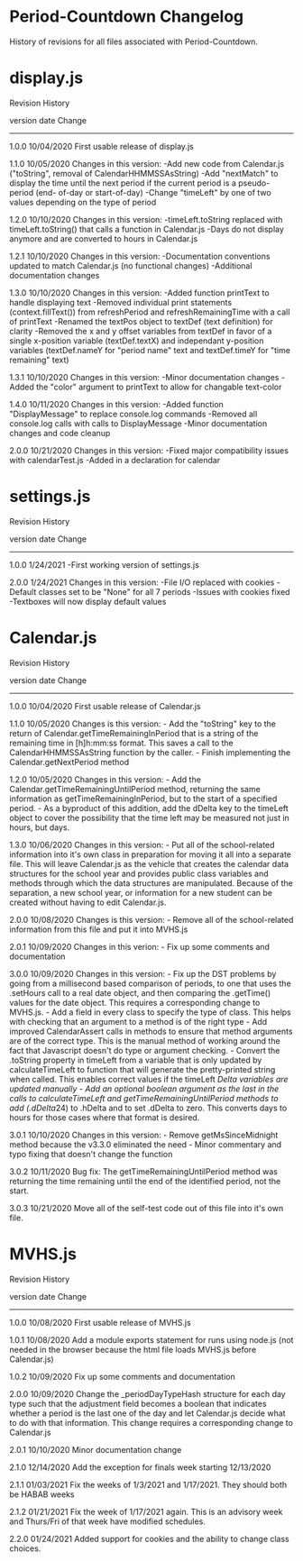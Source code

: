 # Period-Countdown Changelog
History of revisions for all files associated with Period-Countdown.


# display.js
 Revision History

  version    date                     Change
  ------- ----------  --------------------------------------------------------
  1.0.0   10/04/2020  First usable release of display.js

  1.1.0   10/05/2020  Changes in this version:
                          -Add new code from Calendar.js ("toString", removal
                          of CalendarHHMMSSAsString)
                          -Add "nextMatch" to display the time until the next
                          period if the current period is a pseudo-period (end-
                          of-day or start-of-day)
                              -Change "timeLeft" by one of two values depending
                              on the type of period
 
 1.2.0    10/10/2020  Changes in this version:
                          -timeLeft.toString replaced with timeLeft.toString()
                          that calls a function in Calendar.js
                          -Days do not display anymore and are converted to hours
                          in Calendar.js

 1.2.1    10/10/2020  Changes in this version:
                          -Documentation conventions updated to match Calendar.js
                          (no functional changes)
                          -Additional documentation changes

 1.3.0    10/10/2020  Changes in this version:
                          -Added function printText to handle displaying text
                          -Removed individual print statements (context.fillText())
                          from refreshPeriod and refreshRemainingTime with a call of
                          printText
                          -Renamed the textPos object to textDef (text definition) for
                          clarity
                          -Removed the x and y offset variables from textDef in favor of
                          a single x-position variable (textDef.textX) and independant
                          y-position variables (textDef.nameY for "period name" text and
                          textDef.timeY for "time remaining" text)

 1.3.1    10/10/2020  Changes in this version:
                          -Minor documentation changes
                          -Added the "color" argument to printText to allow for changable
                          text-color

 1.4.0    10/11/2020  Changes in this version:
                          -Added function "DisplayMessage" to replace console.log commands
                          -Removed all console.log calls with calls to DisplayMessage
                          -Minor documentation changes and code cleanup

 2.0.0    10/21/2020  Changes in this version:
                          -Fixed major compatibility issues with calendarTest.js
                          -Added in a declaration for calendar


# settings.js
 Revision History

  version    date                     Change
  ------- ----------  --------------------------------------------------------
  1.0.0   1/24/2021   -First working version of settings.js

  2.0.0   1/24/2021   Changes in this version:
                        -File I/O replaced with cookies
                        -Default classes set to be "None" for all 7 periods
                        -Issues with cookies fixed
                        -Textboxes will now display default values


# Calendar.js
 Revision History

  version    date                     Change
  ------- ----------  --------------------------------------------------------
  1.0.0   10/04/2020  First usable release of Calendar.js

  1.1.0   10/05/2020  Changes is this version:
                       - Add the "toString" key to the return of Calendar.getTimeRemainingInPeriod
                         that is a string of the remaining time in [h]h:mm:ss format.
                         This saves a call to the CalendarHHMMSSAsString function
                         by the caller.
                       - Finish implementing the Calendar.getNextPeriod method

  1.2.0   10/05/2020  Changes in this version:
                       - Add the Calendar.getTimeRemainingUntilPeriod method,
                         returning the same information as getTimeRemainingInPeriod,
                         but to the start of a specified period.
                       - As a byproduct of this addition, add the dDelta key to
                         the timeLeft object to cover the possibility that the
                         time left may be measured not just in hours, but days.

  1.3.0   10/06/2020  Changes in this version:
                       - Put all of the school-related information into it's
                         own class in preparation for moving it all into a
                         separate file. This will leave Calendar.js as the
                         vehicle that creates the calendar data structures for
                         the school year and provides public class variables and
                         methods through which the data structures are manipulated.
                         Because of the separation, a new school year, or information
                         for a new student can be created without having to
                         edit Calendar.js.

  2.0.0   10/08/2020  Changes is this version:
                       - Remove all of the school-related information from this
                         file and put it into MVHS.js

  2.0.1   10/09/2020  Changes in this verion:
                       - Fix up some comments and documentation

  3.0.0   10/09/2020  Changes in this version:
                       - Fix up the DST problems by going from a millisecond
                         based comparison of periods, to one that uses
                         the .setHours call to a real date object, and then
                         comparing the .getTime() values for the date object.
                         This requires a corresponding change to MVHS.js.
                       - Add a field in every class to specify the type of class.
                         This helps with checking that an argument to a method
                         is of the right type
                       - Add improved CalendarAssert calls in methods to
                         ensure that method arguments are of the correct type.
                         This is the manual method of working around the fact
                         that Javascript doesn't do type or argument checking.
                       - Convert the .toString property in timeLeft from a
                         variable that is only updated by calculateTimeLeft to
                         function that will generate the pretty-printed string
                         when called. This enables correct values if the
                         timeLeft *Delta variables are updated manually
                       - Add an optional boolean argument as the last in the
                         calls to calculateTimeLeft and getTimeRemainingUntilPeriod
                         methods to add (.dDelta*24) to .hDelta and to set
                         .dDelta to zero. This converts days to hours for those
                         cases where that format is desired.

  3.0.1   10/10/2020   Changes in this version:
                        - Remove getMsSinceMidnight method because the v3.3.0
                          eliminated the need
                        - Minor commentary and typo fixing that doesn't change
                          the function

  3.0.2   10/11/2020   Bug fix: The getTimeRemainingUntilPeriod method was
                       returning the time remaining until the end of the
                       identified period, not the start.

  3.0.3   10/21/2020   Move all of the self-test code out of this file into
                       it's own file.


# MVHS.js
 Revision History

  version    date                     Change
  ------- ----------  --------------------------------------------------------
  1.0.0   10/08/2020  First usable release of MVHS.js

  1.0.1   10/08/2020  Add a module exports statement for runs using node.js
                      (not needed in the browser because the html file loads
                      MVHS.js before Calendar.js)

  1.0.2   10/09/2020  Fix up some comments and documentation

  2.0.0   10/09/2020  Change the _periodDayTypeHash structure for each day
                      type such that the adjustment field becomes a boolean
                      that indicates whether a period is the last one of the
                      day and let Calendar.js decide what to do with that
                      information. This change requires a corresponding change
                      to Calendar.js

  2.0.1   10/10/2020  Minor documentation change

  2.1.0   12/14/2020  Add the exception for finals week starting 12/13/2020

  2.1.1   01/03/2021  Fix the weeks of 1/3/2021 and 1/17/2021. They should both
                      be HABAB weeks

  2.1.2   01/21/2021  Fix the week of 1/17/2021 again. This is an advisory week
                      and Thurs/Fri of that week have modified schedules.

  2.2.0   01/24/2021  Added support for cookies and the ability to change class
                      choices.
